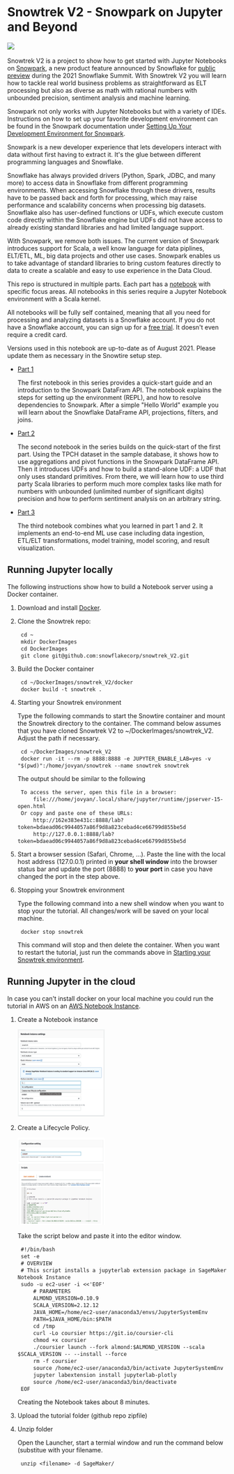 # Snowtrek V2 - Snowpark on Jupyter and Beyond

![](jpg/stock_small.jpg)

Snowtrek V2 is a project to show how to get started with Jupyter Notebooks on [Snowpark](https://docs.snowflake.com/en/developer-guide/snowpark/index.html), a new product feature announced by Snowflake for [public preview](https://www.snowflake.com/blog/welcome-to-snowpark-new-data-programmability-for-the-data-cloud/) during the 2021 Snowflake Summit. With Snowtrek V2 you will learn how to tackle real world business problems as straightforward as ELT processing but also as diverse as math with rational numbers with unbounded precision, sentiment analysis and machine learning.

Snowpark not only works with Jupyter Notebooks but with a variety of IDEs. Instructions on how to set up your favorite development environment can be found in the Snowpark documentation under [Setting Up Your Development Environment for Snowpark](https://docs.snowflake.com/en/developer-guide/snowpark/setup.html).

Snowpark is a new developer experience that lets developers interact with data without first having to extract it. It's the glue between different programming languages and Snowflake. 

Snowflake has always provided drivers (Python, Spark, JDBC, and many more) to access data in Snowflake from different programming environments. When accessing Snowflake through these drivers, results have to be passed back and forth for processing, which may raise performance and scalability concerns when processing big datasets. Snowflake also has user-defined functions or UDFs, which execute custom code directly within the Snowflake engine but UDFs did not have access to already existing standard libraries and had limited language support. 

With Snowpark, we remove both issues. The current version of Snowpark introduces support for Scala, a well know language for data piplines, ELT/ETL, ML, big data projects and other use cases. Snowpark enables us to take advantage of standard libraries to bring custom features directly to data to create a scalable and easy to use experience in the Data Cloud.

This repo is structured in multiple parts. Each part has a [notebook](notebook) with specific focus areas. All notebooks in this series require a Jupyter Notebook environment with a Scala kernel.  

All notebooks will be fully self contained, meaning that all you need for processing and analyzing datasets is a Snowflake account.  If you do not have a Snowflake account, you can sign up for a [free trial](https://signup.snowflake.com/). It doesn't even require a credit card.

Versions used in this notebook are up-to-date as of August 2021. Please update them as necessary in the Snowtire setup step.


- [Part 1](notebook/part1/part1.ipynb) 

    The first notebook in this series provides a quick-start guide and an introduction to the Snowpark DataFram API. The notebook explains the steps for setting up the environment (REPL), and how to resolve dependencies to Snowpark. After a simple "Hello World" example you will learn about the Snowflake DataFrame API, projections, filters, and joins.
 

- [Part 2](notebook/part2/part2.ipynb) 

    The second notebook in the series builds on the quick-start of the first part. Using the TPCH dataset in the sample database, it shows how to use aggregations and pivot functions in the Snowpark DataFrame API. Then it introduces UDFs and how to build a stand-alone UDF: a UDF that only uses standard primitives. From there, we will learn how to use third party Scala libraries to perform much more complex tasks like math for numbers with unbounded (unlimited number of significant digits) precision and how to perform sentiment analysis on an arbitrary string.
    
- [Part 3](notebook/part3/part3.ipynb) 

    The third notebook combines what you learned in part 1 and 2. It implements an end-to-end ML use case including data ingestion, ETL/ELT transformations, model training, model scoring, and result visualization.
    
## Running Jupyter locally

The following instructions show how to build a Notebook server using a Docker container.

1. Download and install [Docker](https://docs.docker.com/docker-for-mac/install/).

1. Clone the Snowtrek repo: 

        cd ~
        mkdir DockerImages
        cd DockerImages
        git clone git@github.com:snowflakecorp/snowtrek_V2.git
        
1. Build the Docker container

        cd ~/DockerImages/snowtrek_V2/docker
        docker build -t snowtrek .
        
1. <a name="starting-your-snowtrek-environment">Starting your Snowtrek environment </a>

    Type the following commands to start the Snowtire container and mount the Snowtrek directory to the container. The command below assumes that you have cloned Snowtrek V2 to ~/DockerImages/snowtrek_V2. Adjust the path if necessary. 

        cd ~/DockerImages/snowtrek_V2
        docker run -it --rm -p 8888:8888 -e JUPYTER_ENABLE_LAB=yes -v "$(pwd)":/home/jovyan/snowtrek --name snowtrek snowtrek
        
    The output should be similar to the following

        To access the server, open this file in a browser:
            file:///home/jovyan/.local/share/jupyter/runtime/jpserver-15-open.html
        Or copy and paste one of these URLs:
            http://162e383e431c:8888/lab?token=bdaead06c9944057a86f9d8a823cebad4ce66799d855be5d
            http://127.0.0.1:8888/lab?token=bdaead06c9944057a86f9d8a823cebad4ce66799d855be5d
            

1. Start a browser session (Safari, Chrome, ...). Paste the line with the local host address (127.0.0.1) printed in **your shell window** into the browser status bar and update the port (8888) to **your port** in case you have changed the port in the step above.

1. Stopping your Snowtrek environment
    
    Type the following command into a new shell window when you want to stop your the tutorial. All changes/work will be saved on your local machine. 
    
        docker stop snowtrek
        
    This command will stop and then delete the container. When you want to restart the tutorial, just run the commands above in [Starting your Snowtrek environment](#starting-your-snowtrek-environment).
        
## Running Jupyter in the cloud

In case you can't install docker on your local machine you could run the tutorial in AWS on an [AWS Notebook Instance](https://docs.aws.amazon.com/sagemaker/latest/dg/nbi.html).

1. Create a Notebook instance

   <img src="jpg/create_notebook.png" width="200" height="200" />

1. Create a Lifecycle Policy.

   <img src="jpg/create_lifecycle_policy.png" width="200" height="200" />

   Take the script below and paste it into the editor window.

        #!/bin/bash
        set -e
        # OVERVIEW
        # This script installs a jupyterlab extension package in SageMaker Notebook Instance
        sudo -u ec2-user -i <<'EOF'
            # PARAMETERS
            ALMOND_VERSION=0.10.9
            SCALA_VERSION=2.12.12
            JAVA_HOME=/home/ec2-user/anaconda3/envs/JupyterSystemEnv
            PATH=$JAVA_HOME/bin:$PATH
            cd /tmp
            curl -Lo coursier https://git.io/coursier-cli
            chmod +x coursier
            ./coursier launch --fork almond:$ALMOND_VERSION --scala $SCALA_VERSION -- --install --force
            rm -f coursier
            source /home/ec2-user/anaconda3/bin/activate JupyterSystemEnv
            jupyter labextension install jupyterlab-plotly
            source /home/ec2-user/anaconda3/bin/deactivate
        EOF
    
   Creating the Notebook takes about 8 minutes.

1. Upload the tutorial folder (github repo zipfile)

1. Unzip folder

   Open the Launcher, start a termial window and run the command below (substitue <filename> with your filename.

        unzip <filename> -d SageMaker/
